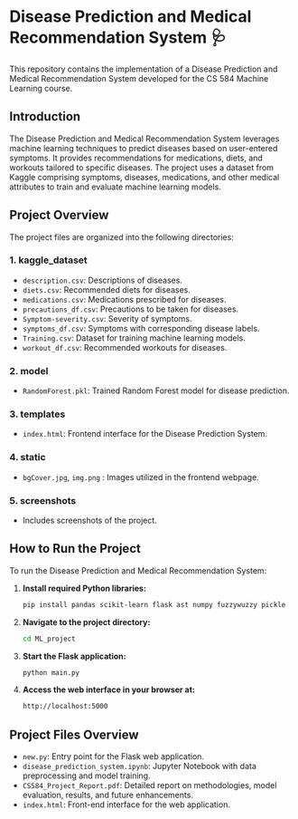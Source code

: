 # Disease Prediction and Medical Recommendation System 🩺

This repository contains the implementation of a Disease Prediction and Medical Recommendation System developed for the CS 584 Machine Learning course.

## Introduction
The Disease Prediction and Medical Recommendation System leverages machine learning techniques to predict diseases based on user-entered symptoms. It provides recommendations for medications, diets, and workouts tailored to specific diseases. The project uses a dataset from Kaggle comprising symptoms, diseases, medications, and other medical attributes to train and evaluate machine learning models.

## Project Overview
The project files are organized into the following directories:

### 1. kaggle_dataset
- `description.csv`: Descriptions of diseases.
- `diets.csv`: Recommended diets for diseases.
- `medications.csv`: Medications prescribed for diseases.
- `precautions_df.csv`: Precautions to be taken for diseases.
- `Symptom-severity.csv`: Severity of symptoms.
- `symptoms_df.csv`: Symptoms with corresponding disease labels.
- `Training.csv`: Dataset for training machine learning models.
- `workout_df.csv`: Recommended workouts for diseases.

### 2. model
- `RandomForest.pkl`: Trained Random Forest model for disease prediction.

### 3. templates
- `index.html`: Frontend interface for the Disease Prediction System.

### 4. static
- `bgCover.jpg`, `img.png` : Images utilized in the frontend webpage.

### 5. screenshots
- Includes screenshots of the project.


## How to Run the Project
To run the Disease Prediction and Medical Recommendation System:

1. **Install required Python libraries:**
   ```bash
   pip install pandas scikit-learn flask ast numpy fuzzywuzzy pickle

2. **Navigate to the project directory:**
   ```bash
   cd ML_project

3. **Start the Flask application:**
   ```bash
   python main.py

4. **Access the web interface in your browser at:**
   ```bash
   http://localhost:5000

## Project Files Overview

- `new.py`: Entry point for the Flask web application.
- `disease_prediction_system.ipynb`: Jupyter Notebook with data preprocessing and model training.
- `CS584_Project_Report.pdf`: Detailed report on methodologies, model evaluation, results, and future enhancements.
- `index.html`: Front-end interface for the web application.

